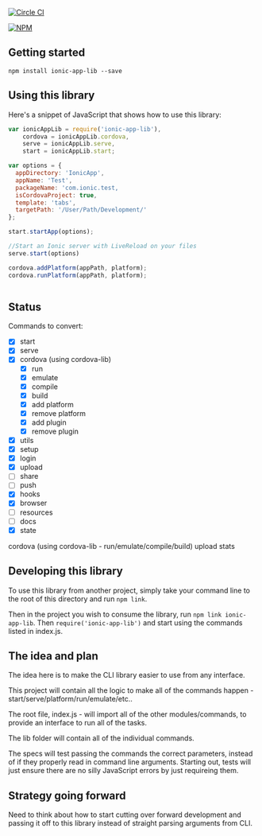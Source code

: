 [![Circle CI](https://circleci.com/gh/driftyco/ionic-app-lib.svg?style=svg)](https://circleci.com/gh/driftyco/ionic-app-lib)

[![NPM](https://nodei.co/npm/ionic-app-lib.png?downloads=true&downloadRank=true&stars=true)](https://nodei.co/npm/ionic-app-lib/)

## Getting started

`npm install ionic-app-lib --save`

## Using this library

Here's a snippet of JavaScript that shows how to use this library:

```javascript
var ionicAppLib = require('ionic-app-lib'),
    cordova = ionicAppLib.cordova,
    serve = ionicAppLib.serve,
    start = ionicAppLib.start;

var options = { 
  appDirectory: 'IonicApp',
  appName: 'Test',
  packageName: 'com.ionic.test,
  isCordovaProject: true,
  template: 'tabs',
  targetPath: '/User/Path/Development/' 
};

start.startApp(options);

//Start an Ionic server with LiveReload on your files
serve.start(options)

cordova.addPlatform(appPath, platform);
cordova.runPlatform(appPath, platform);



```

## Status

Commands to convert:

* [X] start
* [X] serve
* [X] cordova (using cordova-lib)
  * [X] run
  * [X] emulate
  * [X] compile
  * [X] build
  * [X] add platform
  * [X] remove platform
  * [X] add plugin
  * [X] remove plugin
* [X] utils
* [X] setup
* [X] login
* [X] upload
* [ ] share
* [ ] push
* [X] hooks
* [X] browser
* [ ] resources
* [ ] docs
* [X] state

cordova (using cordova-lib - run/emulate/compile/build)
upload
stats

## Developing this library

To use this library from another project, simply take your command line to the root of this directory and run `npm link`.

Then in the project you wish to consume the library, run `npm link ionic-app-lib`. Then `require('ionic-app-lib')` and start using the commands listed in index.js.

## The idea and plan

The idea here is to make the CLI library easier to use from any interface. 

This project will contain all the logic to make all of the commands happen - start/serve/platform/run/emulate/etc..

The root file, index.js - will import all of the other modules/commands, to provide an interface to run all of the tasks.

The lib folder will contain all of the individual commands.

The specs will test passing the commands the correct parameters, instead of if they properly read in command line arguments. Starting out, tests will just ensure there are no silly JavaScript errors by just requireing them.

## Strategy going forward

Need to think about how to start cutting over forward development and passing it off to this library instead of straight parsing arguments from CLI.

